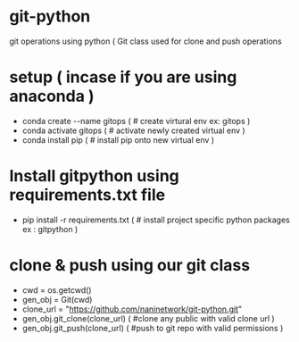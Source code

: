 # git-python
git operations using python ( Git class used for clone and push operations

# setup ( incase if you are using anaconda )
- conda create --name gitops  ( # create virtural env ex: gitops )
- conda activate gitops  ( # activate newly created virtual env )
- conda install pip ( # install pip onto new virtual env )

# Install gitpython using requirements.txt file
- pip install -r requirements.txt ( # install project specific python packages ex : gitpython )

# clone & push using our git class
- cwd = os.getcwd()
- gen_obj = Git(cwd)
- clone_url = "https://github.com/naninetwork/git-python.git"
- gen_obj.git_clone(clone_url) ( #clone any public with valid clone url )
- gen_obj.git_push(clone_url) ( #push to git repo with valid permissions )

